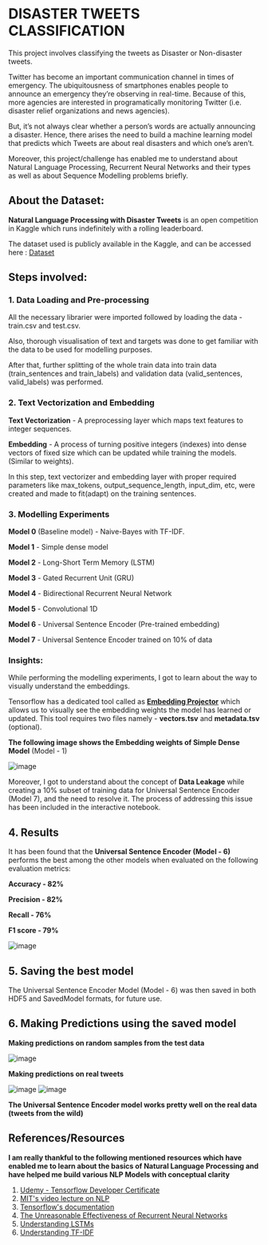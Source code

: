 # DISASTER TWEETS CLASSIFICATION

This project involves classifying the tweets as Disaster or Non-disaster tweets.

Twitter has become an important communication channel in times of emergency.
The ubiquitousness of smartphones enables people to announce an emergency they’re observing in real-time. Because of this, more agencies are interested in programatically monitoring Twitter (i.e. disaster relief organizations and news agencies).

But, it’s not always clear whether a person’s words are actually announcing a disaster. Hence, there arises the need to build a machine learning model that predicts which Tweets are about real disasters and which one’s aren’t.

Moreover, this project/challenge has enabled me to understand about Natural Language Processing, Recurrent Neural Networks and their types as well as about Sequence Modelling problems briefly.

## About the Dataset:
**Natural Language Processing with Disaster Tweets** is an open competition in Kaggle which runs indefinitely with a rolling leaderboard.

The dataset used is publicly available in the Kaggle, and can be accessed here : [Dataset](https://www.kaggle.com/competitions/nlp-getting-started/data)

## Steps involved:
### 1. Data Loading and Pre-processing
All the necessary librarier were imported followed by loading the data - train.csv and test.csv.

Also, thorough visualisation of text and targets was done to get familiar with the data to be used for modelling purposes.

After that, further splitting of the whole train data into train data (train_sentences and train_labels) and validation data (valid_sentences, valid_labels) was performed.

### 2. Text Vectorization and Embedding

**Text Vectorization** - A preprocessing layer which maps text features to integer sequences.

**Embedding** - A process of turning positive integers (indexes) into dense vectors of fixed size which can be updated while training the models. (Similar to weights).

In this step, text vectorizer and embedding layer with proper required parameters like max_tokens, output_sequence_length, input_dim, etc, were created and made to fit(adapt) on the training sentences.

### 3. Modelling Experiments

**Model 0** (Baseline model) - Naive-Bayes with TF-IDF.

**Model 1** - Simple dense model

**Model 2** - Long-Short Term Memory (LSTM)

**Model 3** - Gated Recurrent Unit (GRU)

**Model 4** - Bidirectional Recurrent Neural Network

**Model 5** - Convolutional 1D

**Model 6** - Universal Sentence Encoder (Pre-trained embedding)

**Model 7** - Universal Sentence Encoder trained on 10% of data

### Insights:

While performing the modelling experiments, I got to learn about the way to visually understand the embeddings. 

Tensorflow has a dedicated tool called as [**Embedding Projector**](https://projector.tensorflow.org/) which allows us to visually see the embedding weights the model has learned or updated. This tool requires two files namely - **vectors.tsv** and **metadata.tsv** (optional).

**The following image shows the Embedding weights of Simple Dense Model** (Model - 1)

![image](https://github.com/Parekh03/Disaster_tweets_classification/assets/110220047/e715a1e0-24f7-4558-8c2a-e1763cdf8a32)

Moreover, I got to understand about the concept of **Data Leakage** while creating a 10% subset of training data for Universal Sentence Encoder (Model 7), and the need to resolve it. The process of addressing this issue has been included in the interactive notebook.

## 4. Results
It has been found that the **Universal Sentence Encoder (Model - 6)** performs the best among the other models when evaluated on the following evaluation metrics:

**Accuracy - 82%**

**Precision - 82%**

**Recall - 76%**

**F1 score - 79%**

![image](https://github.com/Parekh03/Disaster_tweets_classification/assets/110220047/8dc5e1f0-e752-48ef-b569-b6b2647ae9f8)

## 5. Saving the best model

The Universal Sentence Encoder Model (Model - 6) was then saved in both HDF5 and SavedModel formats, for future use.

## 6. Making Predictions using the saved model

**Making predictions on random samples from the test data**

![image](https://github.com/Parekh03/Disaster_tweets_classification/assets/110220047/157fefa6-aa36-428f-9ade-12cbc539ffcf)


**Making predictions on real tweets**


![image](https://github.com/Parekh03/Disaster_tweets_classification/assets/110220047/c61f67e4-50f2-4b2d-a17a-46545185b242)
![image](https://github.com/Parekh03/Disaster_tweets_classification/assets/110220047/9a41a437-34d5-40eb-b689-e715b819a4f3)

**The Universal Sentence Encoder model works pretty well on the real data (tweets from the wild)**

## References/Resources

**I am really thankful to the following mentioned resources which have enabled me to learn about the basics of Natural Language Processing and have helped me build various NLP Models with conceptual clarity**
1. [Udemy - Tensorflow Developer Certificate](https://www.udemy.com/course/tensorflow-developer-certificate-machine-learning-zero-to-mastery/?kw=tensorflow+developer+certif&src=sac)
2. [MIT's video lecture on NLP](https://youtu.be/ySEx_Bqxvvo?si=-2BwahPRE4imhwiP)
3. [Tensorflow's documentation](https://www.tensorflow.org/)
4. [The Unreasonable Effectiveness of Recurrent Neural Networks](https://karpathy.github.io/2015/05/21/rnn-effectiveness/)
5. [Understanding LSTMs](https://colah.github.io/posts/2015-08-Understanding-LSTMs/)
6. [Understanding TF-IDF](https://monkeylearn.com/blog/what-is-tf-idf/)





